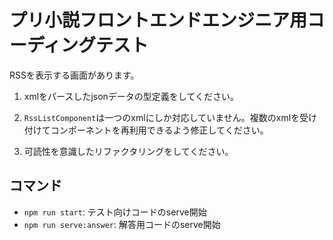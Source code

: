 # プリ小説フロントエンドエンジニア用コーディングテスト

RSSを表示する画面があります。

1. xmlをパースしたjsonデータの型定義をしてください。

2. `RssListComponent`は一つのxmlにしか対応していません。複数のxmlを受け付けてコンポーネントを再利用できるよう修正してください。

3. 可読性を意識したリファクタリングをしてください。

## コマンド

- `npm run start`: テスト向けコードのserve開始
- `npm run serve:answer`: 解答用コードのserve開始